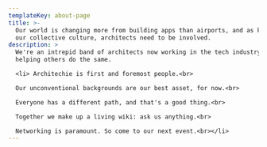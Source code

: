 ```yaml
---
templateKey: about-page
title: >-
  Our world is changing more from building apps than airports, and as keepers of
  our collective culture, architects need to be involved.
description: >
  We're an intrepid band of architects now working in the tech industry and
  helping others do the same. 

  <li> Architechie is first and foremost people.<br>

  Our unconventional backgrounds are our best asset, for now.<br>

  Everyone has a different path, and that's a good thing.<br>

  Together we make up a living wiki: ask us anything.<br>

  Networking is paramount. So come to our next event.<br></li>
---
```


